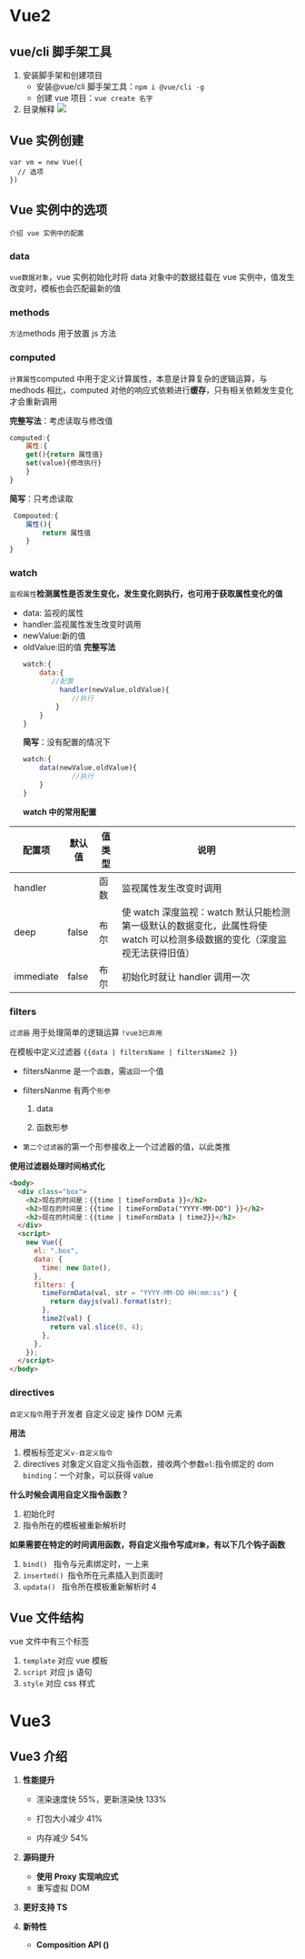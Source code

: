 # Vue2
## vue/cli 脚手架工具

1. 安装脚手架和创建项目
   - 安装@vue/cli 脚手架工具：`npm i @vue/cli -g `
   - 创建 vue 项目：`vue create 名字`
2. 目录解释
   ![](https://yang-cloud-img.oss-cn-beijing.aliyuncs.com/img/%E6%9C%AA%E5%91%BD%E5%90%8D%E5%9B%BE%E7%89%87.png)
## Vue 实例创建
```
var vm = new Vue({
  // 选项
})
```
## Vue 实例中的选项
`介绍 vue 实例中的配置`

### data
`vue数据对象`，vue 实例初始化时将 data 对象中的数据挂载在 vue 实例中，值发生改变时，模板也会匹配最新的值

### methods
`方法`methods 用于放置 js 方法

### computed
`计算属性`computed 中用于定义计算属性，本意是计算复杂的逻辑运算，与 medhods 相比，computed 对他的响应式依赖进行**缓存**，只有相关依赖发生变化才会重新调用

**完整写法**：考虑读取与修改值

```js
computed:{
    属性:{
    get(){return 属性值}
    set(value){修改执行}
    }
}
```
**简写**：只考虑读取
```js
 Compouted:{
    属性(){
        return 属性值
    }
}
```
### watch
`监视属性`**检测属性是否发生变化，发生变化则执行，也可用于获取属性变化的值**
- data: 监视的属性
- handler:监视属性发生改变时调用
- newValue:新的值
- oldValue:旧的值
  **完整写法**
  ```js
  watch:{
      data:{
  	     //配置
           handler(newValue,oldValue){
              //执行
          }
      }
  }
  ```
  **简写**：没有配置的情况下
  ```js
  watch:{
      data(newValue,oldValue){
              //执行
      }
  }
  ```
  **watch 中的常用配置**

| 配置项    | 默认值 | 值类型 | 说明                                                                                                                       |
| --------- | ------ | ------ | -------------------------------------------------------------------------------------------------------------------------- |
| handler   |        | 函数   | 监视属性发生改变时调用                                                                                                     |
| deep      | false  | 布尔   | 使 watch 深度监视：watch 默认只能检测第一级默认的数据变化，此属性将使 watch 可以检测多级数据的变化（深度监视无法获得旧值） |
| immediate | false  | 布尔   | 初始化时就让 handler 调用一次                                                                                              |
### filters

`过滤器` 用于处理简单的逻辑运算 `!vue3已弃用`

在模板中定义过滤器 `{{data | filtersName | filtersName2 }}`

- filtersNanme 是一个`函数`，需`返回`一个值

- filtersNanme 有两个`形参`

  1. data

  1. 函数形参

- `第二个过滤器`的第一个形参接收上一个过滤器的值，以此类推

**使用过滤器处理时间格式化**

```html
<body>
  <div class="box">
    <h2>现在的时间是：{{time | timeFormData }}</h2>
    <h2>现在的时间是：{{time | timeFormData("YYYY-MM-DD") }}</h2>
    <h2>现在的时间是：{{time | timeFormData | time2}}</h2>
  </div>
  <script>
    new Vue({
      el: ".box",
      data: {
        time: new Date(),
      },
      filters: {
        timeFormData(val, str = "YYYY-MM-DD HH:mm:ss") {
          return dayjs(val).format(str);
        },
        time2(val) {
          return val.slice(0, 4);
        },
      },
    });
  </script>
</body>
```

### directives

`自定义指令`用于开发者 自定义设定 操作 DOM 元素

**用法**
1. 模板标签定义`v-自定义指令`
2. directives 对象定义自定义指令函数，接收两个参数`el`:指令绑定的 dom `binding`：一个对象，可以获得 value

**什么时候会调用自定义指令函数？**

1. 初始化时
2. 指令所在的模板被重新解析时

**如果需要在特定的时间调用函数，将自定义指令写成`对象`，有以下几个钩子函数**

1. `bind() ` 指令与元素绑定时，一上来
2. `inserted() `指令所在元素插入到页面时
3. `updata() ` 指令所在模板重新解析时 4

## Vue 文件结构

vue 文件中有三个标签

1. `template` 对应 vue 模板
2. `script` 对应 js 语句
3. `style` 对应 css 样式

# Vue3

## Vue3 介绍

1. **性能提升**

   - 渲染速度快 55%，更新渲染快 133%

   * 打包大小减少 41%

   * 内存减少 54%

2. **源码提升**

   - **使用 Proxy 实现响应式**

   * 重写虚拟 DOM

3. **更好支持 TS**

4. **新特性**
   - **Composition API ()**
